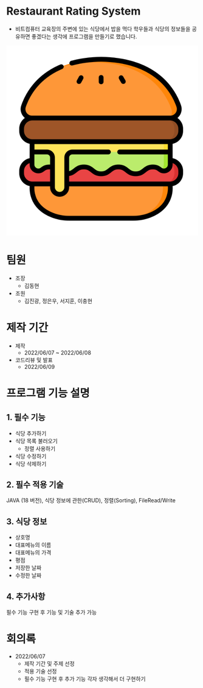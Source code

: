 # Restaurant Rating System

- 비트컴퓨터 교육장의 주변에 있는 식당에서 밥을 먹다 학우들과 식당의 정보들을 공유하면 좋겠다는 생각에 프로그램을 만들기로 했습니다.

![hamburger](/image/hamburger.png)

# 팀원

- 조장
    - 김동현
- 조원
    - 김진광, 정은우, 서지훈, 이충현

# 제작 기간

- 제작
    - 2022/06/07 ~ 2022/06/08
- 코드리뷰 및 발표
    - 2022/06/09

# 프로그램 기능 설명

## 1. 필수 기능

- 식당 추가하기
- 식당 목록 불러오기
    - 정렬 사용하기
- 식당 수정하기
- 식당 삭제하기

## 2. 필수 적용 기술

JAVA (18 버전), 식당 정보에 관한(CRUD), 정렬(Sorting), FileRead/Write

## 3. 식당 정보

- 상호명
- 대표메뉴의 이름
- 대표메뉴의 가격
- 평점
- 저장한 날짜
- 수정한 날짜

## 4. 추가사항

필수 기능 구현 후 기능 및 기술 추가 가능

# 회의록

- 2022/06/07
    - 제작 기간 및 주제 선정
    - 적용 기술 선정
    - 필수 기능 구현 후 추가 기능 각자 생각해서 더 구현하기
